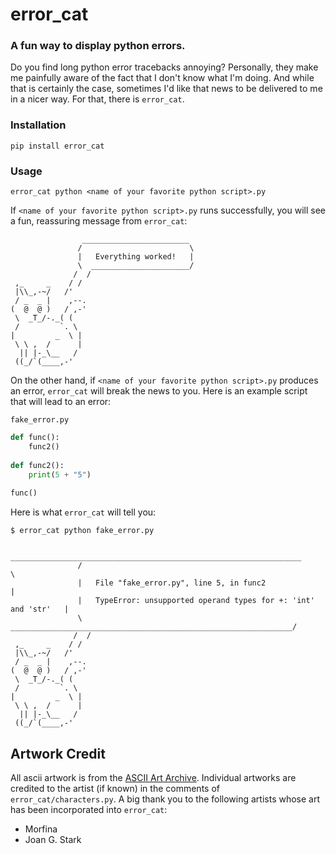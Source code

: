 # error_cat

### A fun way to display python errors.


Do you find long python error tracebacks annoying? Personally, they make me painfully aware of the fact that I don't know what I'm doing. And while that is certainly the case, sometimes I'd like that news to be delivered to me in a nicer way. For that, there is `error_cat`.

### Installation

```pip install error_cat```

### Usage

```error_cat python <name of your favorite python script>.py```

If `<name of your favorite python script>.py` runs successfully, you will see a fun, reassuring message from `error_cat`:

```
                ________________________
               /                        \
               |   Everything worked!   |
               \  ______________________/
              /  /
 ,_     _    / /
 |\\_,-~/   /'
 / _  _ |    ,--.
(  @  @ )   / ,-'
 \  _T_/-._( (
 /         `. \
|         _  \ |
 \ \ ,  /      |
  || |-_\__   /
 ((_/`(____,-'

```

On the other hand, if `<name of your favorite python script>.py` produces an error, `error_cat` will break the news to you. Here is an example script that will lead to an error:

`fake_error.py`

```python
def func():
	func2()
	
def func2():
	print(5 + "5")
	
func()
```

Here is what `error_cat` will tell you:

```
$ error_cat python fake_error.py

                _________________________________________________________________
               /                                                                 \
               |   File "fake_error.py", line 5, in func2                        |
               |   TypeError: unsupported operand types for +: 'int' and 'str'   |
               \  _______________________________________________________________/
              /  /
 ,_     _    / /
 |\\_,-~/   /'
 / _  _ |    ,--.
(  @  @ )   / ,-'
 \  _T_/-._( (
 /         `. \
|         _  \ |
 \ \ ,  /      |
  || |-_\__   /
 ((_/`(____,-'
 ```
 
## Artwork Credit
 
All ascii artwork is from the [ASCII Art Archive](https://www.asciiart.eu/). Individual artworks are credited to the artist (if known) in the comments of `error_cat/characters.py`. A big thank you to the following artists whose art has been incorporated into `error_cat`:

- Morfina
- Joan G. Stark 